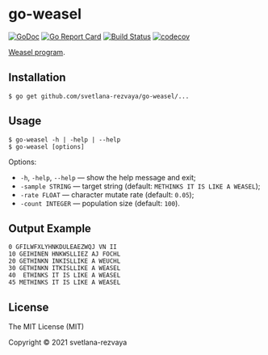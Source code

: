 # go-weasel

[![GoDoc](https://godoc.org/github.com/svetlana-rezvaya/go-weasel?status.svg)](https://godoc.org/github.com/svetlana-rezvaya/go-weasel)
[![Go Report Card](https://goreportcard.com/badge/github.com/svetlana-rezvaya/go-weasel)](https://goreportcard.com/report/github.com/svetlana-rezvaya/go-weasel)
[![Build Status](https://app.travis-ci.com/svetlana-rezvaya/go-weasel.svg?branch=master)](https://app.travis-ci.com/svetlana-rezvaya/go-weasel)
[![codecov](https://codecov.io/gh/svetlana-rezvaya/go-weasel/branch/master/graph/badge.svg)](https://codecov.io/gh/svetlana-rezvaya/go-weasel)

[Weasel program](https://en.wikipedia.org/wiki/Weasel_program).

## Installation

```
$ go get github.com/svetlana-rezvaya/go-weasel/...
```

## Usage

```
$ go-weasel -h | -help | --help
$ go-weasel [options]
```

Options:

- `-h`, `-help`, `--help` &mdash; show the help message and exit;
- `-sample STRING` &mdash; target string (default: `METHINKS IT IS LIKE A WEASEL`);
- `-rate FLOAT` &mdash; character mutate rate (default: `0.05`);
- `-count INTEGER` &mdash; population size (default: `100`).

## Output Example

```
0 GFILWFXLYHNKDULEAEZWQJ VN II
10 GEIHINEN HNKWSLLIEZ AJ FOCHL
20 GETHINKN INKISLLIKE A WEUCHL
30 GETHINKN ITKISLLIKE A WEASEL
40  ETHINKS IT IS LIKE A WEASEL
45 METHINKS IT IS LIKE A WEASEL
```

## License

The MIT License (MIT)

Copyright &copy; 2021 svetlana-rezvaya

